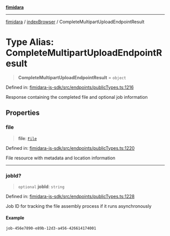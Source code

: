 [**fimidara**](../../README.md)

***

[fimidara](../../modules.md) / [indexBrowser](../README.md) / CompleteMultipartUploadEndpointResult

# Type Alias: CompleteMultipartUploadEndpointResult

> **CompleteMultipartUploadEndpointResult** = `object`

Defined in: [fimidara-js-sdk/src/endpoints/publicTypes.ts:1216](https://github.com/softkave/fimidara/blob/feac071900ab8644442d355e5cb5db9df2f34600/fimidara-js-sdk/src/endpoints/publicTypes.ts#L1216)

Response containing the completed file and optional job information

## Properties

### file

> **file**: [`File`](File.md)

Defined in: [fimidara-js-sdk/src/endpoints/publicTypes.ts:1220](https://github.com/softkave/fimidara/blob/feac071900ab8644442d355e5cb5db9df2f34600/fimidara-js-sdk/src/endpoints/publicTypes.ts#L1220)

File resource with metadata and location information

***

### jobId?

> `optional` **jobId**: `string`

Defined in: [fimidara-js-sdk/src/endpoints/publicTypes.ts:1228](https://github.com/softkave/fimidara/blob/feac071900ab8644442d355e5cb5db9df2f34600/fimidara-js-sdk/src/endpoints/publicTypes.ts#L1228)

Job ID for tracking the file assembly process if it runs asynchronously

#### Example

```
job-456e7890-e89b-12d3-a456-426614174001
```
